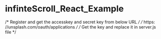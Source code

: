 # infinteScroll_React_Example


/*      Register and get the accesskey and secret key from below URL        */
/*      https: //unsplash.com/oauth/applications                            */
/*      Get the key and replace it in server.js file                        */
